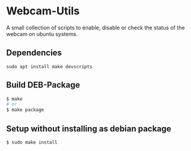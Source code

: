 # Webcam-Utils

A small collection of scripts to enable, disable or check the status of the webcam on ubuntu systems.

## Dependencies

```
sudo apt install make devscripts
```

## Build DEB-Package

```bash
$ make 
# or
$ make package
```

## Setup without installing as debian package
```bash
$ sudo make install
```